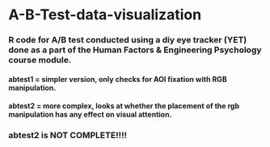 # A-B-Test-data-visualization
### R code for A/B test conducted using a diy eye tracker (YET) done as a part of the Human Factors & Engineering Psychology course module.
#### abtest1 = simpler version, only checks for AOI fixation with RGB manipulation.
#### abtest2 = more complex, looks at whether the placement of the rgb manipulation has any effect on visual attention.
### abtest2 is NOT COMPLETE!!!!
